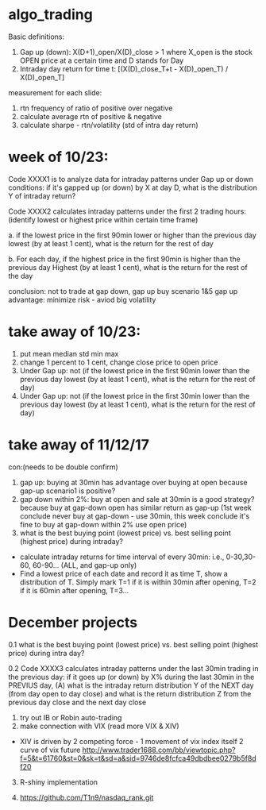 # algo_trading

Basic definitions:
1. Gap up (down):  X(D+1)_open/X(D)_close > 1 where X_open is the stock OPEN price at a certain time and D stands for Day
2. Intraday day return for time t: [(X(D)_close_T+t - X(D)_open_T) / X(D)_open_T]

measurement for each slide: 
1. rtn frequency of ratio of positive over negative
2. calculate average rtn of positive & negative
3. calculate sharpe - rtn/volatility (std of intra day return)

# week of 10/23: 

Code XXXX1 is to analyze data for intraday patterns under Gap up or down conditions: if it's gapped up (or down) by X at day D, what is the distribution Y of intraday return?  

Code XXXX2 calculates intraday patterns under the first 2 trading hours: (identify lowest or highest price within certain time frame)

a. if the lowest price in the first 90min lower or higher than the previous day lowest (by at least 1 cent), what is the return for the rest of day

b. For each day, if the highest price in the first 90min is higher than the previous day Highest (by at least 1 cent), what is the return for the rest of the day

conclusion: not to trade at gap down, gap up buy scenario 1&5
gap up advantage: minimize risk - aviod big volatility

# take away of 10/23:
1. put mean median std min max
2. change 1 percent to 1 cent, change close price to open price
3. Under Gap up: not (if the lowest price in the first 90min lower than the previous day lowest (by at least 1 cent), what is the return for the rest of day)
4. Under Gap up: not (if the lowest price in the first 30min lower than the previous day lowest (by at least 1 cent), what is the return for the rest of day)

# take away of 11/12/17
con:(needs to be double confirm)
1. gap up: buying at 30min has advantage over buying at open because gap-up scenario1 is positive?
2. gap down within 2%: buy at open and sale at 30min is a good strategy?
because buy at gap-down open has similar return as gap-up (1st week conclude never buy at gap-down - use 30min, this week conclude it's fine to buy at gap-down within 2% use open price)
3. what is the best buying point (lowest price) vs. best selling point (highest price) during intraday?
- calculate intraday returns for time interval of every 30min: i.e., 0-30,30-60, 60-90... (ALL, and gap-up only)
- Find a lowest price of each date and record it as time T, show a distribution of T. Simply mark T=1 if it is within 30min after opening, T=2 if it is 60min after opening, T=3...


# December projects
0.1 what is the best buying point (lowest price) vs. best selling point (highest price) during intra day?

0.2 Code XXXX3 calculates intraday patterns under the last 30min trading in the previous day: 
if it goes up (or down) by X% during the last 30min in the PREVIUS day, (A) what is the intraday return distribution Y of the NEXT day (from day open to day close)  and what is the return distribution Z from the previous day close and the next day close

1. try out IB or Robin auto-trading
2. make connection with VIX (read more VIX & XIV)
- XIV is driven by 2 competing force - 1 movement of vix index itself 2 curve of vix future
http://www.trader1688.com/bb/viewtopic.php?f=5&t=61760&st=0&sk=t&sd=a&sid=9746de8fcfca49dbdbee0279b5f8df20
3. R-shiny implementation

4. https://github.com/T1n9/nasdaq_rank.git
